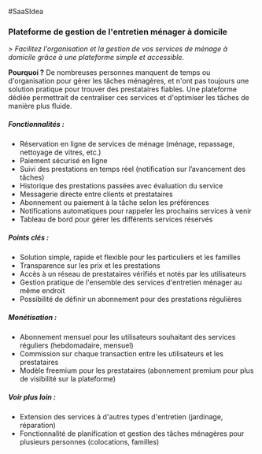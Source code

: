 #SaaSIdea 
### Plateforme de gestion de l'entretien ménager à domicile  
*> Facilitez l'organisation et la gestion de vos services de ménage à domicile grâce à une plateforme simple et accessible.*

**Pourquoi ?** De nombreuses personnes manquent de temps ou d'organisation pour gérer les tâches ménagères, et n'ont pas toujours une solution pratique pour trouver des prestataires fiables. Une plateforme dédiée permettrait de centraliser ces services et d'optimiser les tâches de manière plus fluide.  

##### Fonctionnalités :  
- Réservation en ligne de services de ménage (ménage, repassage, nettoyage de vitres, etc.)  
- Paiement sécurisé en ligne  
- Suivi des prestations en temps réel (notification sur l’avancement des tâches)  
- Historique des prestations passées avec évaluation du service  
- Messagerie directe entre clients et prestataires  
- Abonnement ou paiement à la tâche selon les préférences  
- Notifications automatiques pour rappeler les prochains services à venir  
- Tableau de bord pour gérer les différents services réservés  

##### Points clés :  
- Solution simple, rapide et flexible pour les particuliers et les familles  
- Transparence sur les prix et les prestations  
- Accès à un réseau de prestataires vérifiés et notés par les utilisateurs  
- Gestion pratique de l'ensemble des services d'entretien ménager au même endroit  
- Possibilité de définir un abonnement pour des prestations régulières  

##### Monétisation :  
- Abonnement mensuel pour les utilisateurs souhaitant des services réguliers (hebdomadaire, mensuel)  
- Commission sur chaque transaction entre les utilisateurs et les prestataires  
- Modèle freemium pour les prestataires (abonnement premium pour plus de visibilité sur la plateforme)  

##### Voir plus loin :  
- Extension des services à d'autres types d'entretien (jardinage, réparation)  
- Fonctionnalité de planification et gestion des tâches ménagères pour plusieurs personnes (colocations, familles)
